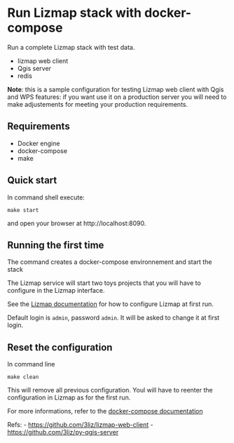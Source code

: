 # Run Lizmap stack with docker-compose

Run a complete Lizmap stack with test data. 

- lizmap web client
- Qgis server
- redis

**Note**: this is a sample configuration for testing Lizmap web client with Qgis and WPS features: 
if you want use it on a production server you will need to make adjustements for meeting 
your production requirements. 

## Requirements

- Docker engine
- docker-compose
- make

## Quick start

In command shell execute:
```
make start
```

and open your browser at http://localhost:8090.

## Running the first time

The command creates a docker-compose environnement and start the stack

The Lizmap service will start two toys projects that you will have to configure in the Lizmap
interface.

See the [Lizmap documentation](https://docs.lizmap.com) for how to configure Lizmap at first run.

Default login is `admin`, password `admin`. It will be asked to change it at first login.

## Reset the configuration

In command line

```
make clean 
```

This will remove all previous configuration. Youl will have to reenter the configuration in Lizmap
as for the first run.

For more informations, refer to the [docker-compose documentation](https://docs.docker.com/compose/)

Refs:
    - https://github.com/3liz/lizmap-web-client
    - https://github.com/3liz/py-qgis-server
    
    


